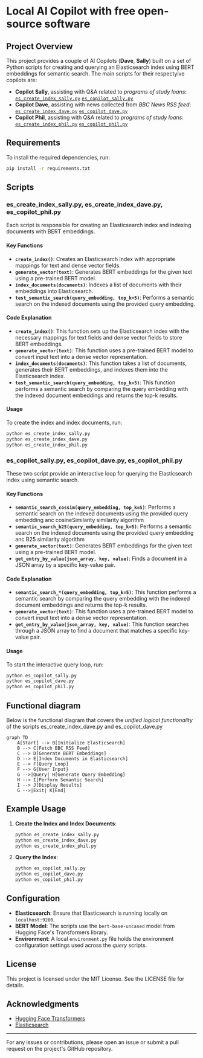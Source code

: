 # Local AI Copilot with free open-source software

## Project Overview

This project provides a couple of AI Copilots (<b>Dave</b>, <b>Sally</b>) built on a set of Python scripts for creating and querying an Elasticsearch index using BERT embeddings for semantic search. The main scripts for their respectyive copilots are:
* <b> Copilot Sally</b>, assisting with Q&A related to <i>programs of study loans</i>: 
   [`es_create_index_sally.py`](es_create_index_sally.py)
   [`es_copilot_sally.py`](es_copilot_sally.py)
* <b> Copilot Dave</b>, assisting with news collected from <i>BBC News RSS feed</i>:    
   [`es_create_index_dave.py`](es_create_index_dave.py)
   [`es_copilot_dave.py`](es_copilot_dave.py)
* <b> Copilot Phil</b>, assisting with Q&A related to <i>programs of study loans</i>:     
   [`es_create_index_phil.py`](es_create_index_dave.py)
   [`es_copilot_phil.py`](es_copilot_dave.py)

## Requirements

To install the required dependencies, run:

``` sh
pip install -r requirements.txt
```

## Scripts

### es\_create\_index\_sally.py, es\_create\_index\_dave.py, es\_copilot\_phil.py

Each script is responsible for creating an Elasticsearch index and indexing documents with BERT embeddings.

#### Key Functions

* <b>`create_index()`</b>: Creates an Elasticsearch index with appropriate mappings for text and dense vector fields.
* <b>`generate_vector(text)`</b>: Generates BERT embeddings for the given text using a pre-trained BERT model.
* <b>`index_documents(documents)`</b>: Indexes a list of documents with their embeddings into Elasticsearch.
* <b>`test_semantic_search(query_embedding, top_k=5)`</b>: Performs a semantic search on the indexed documents using the provided query embedding.

#### Code Explanation

* <b>`create_index()`</b>: This function sets up the Elasticsearch index with the necessary mappings for text fields and dense vector fields to store BERT embeddings.
* <b>`generate_vector(text)`</b>: This function uses a pre-trained BERT model to convert input text into a dense vector representation.
* <b>`index_documents(documents)`</b>: This function takes a list of documents, generates their BERT embeddings, and indexes them into the Elasticsearch index.
* <b>`test_semantic_search(query_embedding, top_k=5)`</b>: This function performs a semantic search by comparing the query embedding with the indexed document embeddings and returns the top-k results.

#### Usage

To create the index and index documents, run:

``` sh
python es_create_index_sally.py
python es_create_index_dave.py
python es_create_index_phil.py
```

### es\_copilot\_sally.py, es\_copilot\_dave.py, es\_copilot\_phil.py

These two script provide an interactive loop for querying the Elasticsearch index using semantic search.

#### Key Functions

* <b>`semantic_search_cossim(query_embedding, top_k=5)`</b>: Performs a semantic search on the indexed documents using the provided query embedding anc cosineSimilarity similarity algorithm
* <b>`semantic_search_b25(query_embedding, top_k=5)`</b>: Performs a semantic search on the indexed documents using the provided query embedding anc B25 similarity algorithm
* <b>`generate_vector(text)`</b>: Generates BERT embeddings for the given text using a pre-trained BERT model.
* <b>`get_entry_by_value(json_array, key, value)`</b>: Finds a document in a JSON array by a specific key-value pair.

#### Code Explanation

* <b>`semantic_search_*(query_embedding, top_k=5)`</b>: This function performs a semantic search by comparing the query embedding with the indexed document embeddings and returns the top-k results.
* <b>`generate_vector(text)`</b>: This function uses a pre-trained BERT model to convert input text into a dense vector representation.
* <b>`get_entry_by_value(json_array, key, value)`</b>: This function searches through a JSON array to find a document that matches a specific key-value pair.

#### Usage

To start the interactive query loop, run:

``` sh
python es_copilot_sally.py
python es_copilot_dave.py
python es_copilot_phil.py
```

## Functional diagram

Below is the functional diagram that covers the <i>unified logical functionality</i> of the scripts es\_create\_index\_dave.py and  es\_copilot\_dave.py

``` mermaid
graph TD
    A[Start] --> B[Initialize Elasticsearch]
    B --> C[Fetch BBC RSS Feed]
    C --> D[Generate BERT Embeddings]
    D --> E[Index Documents in Elasticsearch]
    E --> F[Query Loop]
    F --> G{User Input}
    G -->|Query| H[Generate Query Embedding]
    H --> I[Perform Semantic Search]
    I --> J[Display Results]
    G -->|Exit| K[End]
```

## Example Usage

1. **Create the Index and Index Documents**:
   ```sh
   python es_create_index_sally.py
   python es_create_index_dave.py
   python es_create_index_phil.py
   ```

2. **Query the Index**:

   ``` sh
   python es_copilot_sally.py
   python es_copilot_dave.py
   python es_copilot_phil.py
   ```

## Configuration

* **Elasticsearch**: Ensure that Elasticsearch is running locally on `localhost:9200`.
* **BERT Model**: The scripts use the `bert-base-uncased` model from Hugging Face's Transformers library.
* **Environment**: A local `environment.py` file holds the environment configuration settings used across the *query* scripts.

## License

This project is licensed under the MIT License. See the LICENSE file for details.

## Acknowledgments

* [Hugging Face Transformers](https://github.com/huggingface/transformers)
* [Elasticsearch](https://www.elastic.co/elasticsearch/)

- - -

For any issues or contributions, please open an issue or submit a pull request on the project's GitHub repository.

```

```
